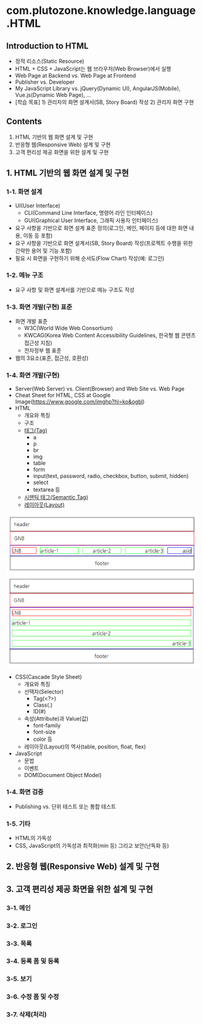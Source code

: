 # com.plutozone.knowledge.language.HTML


## Introduction to HTML
- 정적 리소스(Static Resource)
- HTML + CSS + JavaScript는 웹 브라우저(Web Browser)에서 실행
- Web Page at Backend vs. Web Page at Frontend
- Publisher vs. Developer
- My JavaScript Library vs. jQuery(Dynamic UI), AngularJS(Mobile), Vue.js(Dynamic Web Page), …
- [학습 목표] 1) 관리자의 화면 설계서(SB, Story Board) 작성 2) 관리자 화면 구현


## Contents
1. HTML 기반의 웹 화면 설계 및 구현
2. 반응형 웹(Responsive Web) 설계 및 구현
3. 고객 편리성 제공 화면을 위한 설계 및 구현


## 1. HTML 기반의 웹 화면 설계 및 구현
### 1-1. 화면 설계
- UI(User Interface)
	- CLI(Command Line Interface, 명령어 라인 인터페이스)
	- GUI(Graphical User Interface, 그래픽 사용자 인터페이스)
- 요구 사항을 기반으로 화면 설계 표준 정의(로그인, 메인, 페이지 등에 대한 화면 내용, 이동 등 포함)
- 요구 사항을 기반으로 화면 설계서(SB, Story Board) 작성(프로젝트 수행을 위한 간략한 용어 및 기능 포함)
- 필요 시 화면을 구현하기 위해 순서도(Flow Chart) 작성(예: 로그인)

### 1-2. 메뉴 구조
- 요구 사항 및 화면 설계서를 기반으로 메뉴 구조도 작성

### 1-3. 화면 개발(구현) 표준
- 화면 개발 표준
	- W3C(World Wide Web Consortium)
	- KWCAG(Korea Web Content Accessibility Guidelines, 한국형 웹 콘텐츠 접근성 지침)
	- 전자정부 웹 표준
- 웹의 3요소(표준, 접근성, 호환성)

### 1-4. 화면 개발(구현)
- Server(Web Server) vs. Client(Browser) and Web Site vs. Web Page
- Cheat Sheet for HTML, CSS at Google Image(https://www.google.com/imghp?hl=ko&ogbl)
- HTML
	- 개요와 특징
	- 구조
	- [태그(Tag)](/WebContent/knowledge/language/html/html.html)
		- a
		- p
		- br
		- img
		- table
		- form
		- input(text, password, radio, checkbox, button, submit, hidden)
		- select
		- textarea 등
	- [시맨틱 태그(Semantic Tag)](/WebContent/knowledge/language/html/semantic.html)
	- [레이아웃(Layout)](./css.md)

![Layout-1](./image/html/layout_1.png)
![Layout-2](./image/html/layout_2.png)
- CSS(Cascade Style Sheet)
	- 개요와 특징
	- 선택자(Selector)
		- Tag(<?>)
		- Class(.)
		- ID(#)
	- 속성(Attribute)과 Value(값)
		- font-family
		- font-size
		- color 등
	- 레이아웃(Layout)의 역사(table, position, float, flex)
- JavaScript
	- 문법
	- 이벤트
	- DOM(Document Object Model)

### 1-4. 화면 검증
- Publishing vs. 단위 테스트 또는 통합 테스트

### 1-5. 기타
- HTML의 가독성
- CSS, JavaScript의 가독성과 최적화(min 등) 그리고 보안(난독화 등)


## 2. 반응형 웹(Responsive Web) 설계 및 구현


## 3. 고객 편리성 제공 화면을 위한 설계 및 구현
### 3-1. 메인
### 3-2. 로그인
### 3-3. 목록
### 3-4. 등록 폼 및 등록
### 3-5. 보기
### 3-6. 수정 폼 및 수정
### 3-7. 삭제(처리)